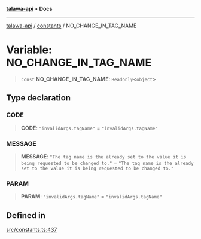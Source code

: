 [**talawa-api**](../../README.md) • **Docs**

***

[talawa-api](../../modules.md) / [constants](../README.md) / NO\_CHANGE\_IN\_TAG\_NAME

# Variable: NO\_CHANGE\_IN\_TAG\_NAME

> `const` **NO\_CHANGE\_IN\_TAG\_NAME**: `Readonly`\<`object`\>

## Type declaration

### CODE

> **CODE**: `"invalidArgs.tagName"` = `"invalidArgs.tagName"`

### MESSAGE

> **MESSAGE**: `"The tag name is the already set to the value it is being requested to be changed to."` = `"The tag name is the already set to the value it is being requested to be changed to."`

### PARAM

> **PARAM**: `"invalidArgs.tagName"` = `"invalidArgs.tagName"`

## Defined in

[src/constants.ts:437](https://github.com/PalisadoesFoundation/talawa-api/blob/fe65d855b3d1e3e4af621340e7e8bfa0325634c1/src/constants.ts#L437)
